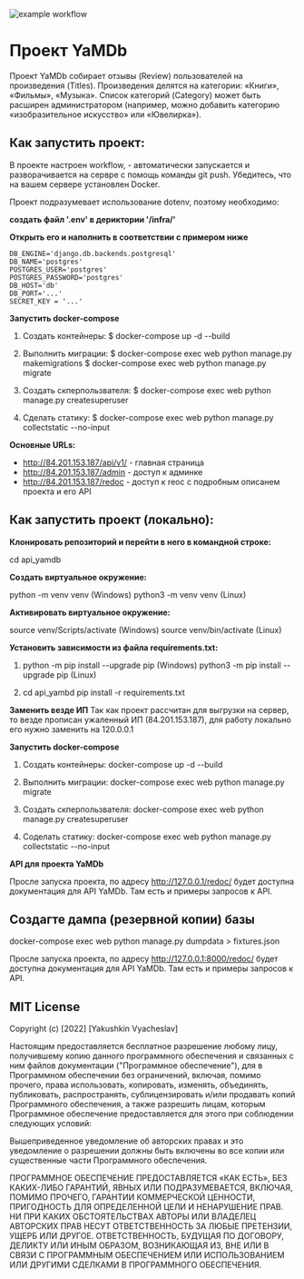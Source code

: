 ![example workflow](https://github.com/JaSlava/yamdb_final/actions/workflows/yamdb_workflow.yml/badge.svg)

# Проект YaMDb

Проект YaMDb собирает отзывы (Review) пользователей на произведения (Titles). Произведения делятся на категории: «Книги», «Фильмы», «Музыка». Список категорий (Category) может быть расширен администратором (например, можно добавить категорию «изобразительное искусство» или «Ювелирка»).

## Как запустить проект:

В проекте настроен workflow, - автоматически запускается и разворачивается на сервре с помощь команды git push. Убедитесь, что на вашем сервере установлен Docker.

Проект подразумевает использование dotenv, поэтому необходимо:

**создать файл '.env' в дериктории '/infra/'**

**Открыть его и наполнить в соответствии с примером ниже**

```
DB_ENGINE='django.db.backends.postgresql'
DB_NAME='postgres'
POSTGRES_USER='postgres'
POSTGRES_PASSWORD='postgres'
DB_HOST='db' 
DB_PORT='...' 
SECRET_KEY = '...'
```

**Запустить docker-compose**

1. Создать контейнеры:
$ docker-compose up -d --build

2. Выполнить миграции:
$ docker-compose exec web python manage.py makemigrations
$ docker-compose exec web python manage.py migrate

3. Создать скперпользвателя:
$ docker-compose exec web python manage.py createsuperuser

4. Сделать статику:
$ docker-compose exec web python manage.py collectstatic --no-input


**Основные URLs:**
- http://84.201.153.187/api/v1/ - главная страница
- http://84.201.153.187/admin - доступ к админке
- http://84.201.153.187/redoc - доступ к reoc с подробным описанем проекта и его API

## Как запустить проект (локально):

**Клонировать репозиторий и перейти в него в командной строке:**

cd api_yamdb

**Cоздать виртуальное окружение:**

python -m venv venv (Windows)
python3 -m venv venv (Linux)

**Активировать виртуальное окружение:**

source venv/Scripts/activate (Windows)
source venv/bin/activate (Linux)

**Установить зависимости из файла requirements.txt:**

1) python -m pip install --upgrade pip (Windows)
   python3 -m pip install --upgrade pip (Linux)
   
2) cd api_yambd
   pip install -r requirements.txt

**Заменить везде ИП**
Так как проект рассчитан для выгрузки на сервер, то везде прописан ужаленный ИП (84.201.153.187), для работу локально его нужно заменить на 120.0.0.1

**Запустить docker-compose**

1. Создать контейнеры:
   docker-compose up -d --build

2. Выполнить миграции:
   docker-compose exec web python manage.py migrate

3. Создать скперпользвателя:
   docker-compose exec web python manage.py createsuperuser

4. Соделать статику:
   docker-compose exec web python manage.py collectstatic --no-input

**API для проекта YaMDb**

Просле запуска проекта, по адресу http://127.0.0.1/redoc/ будет доступна документация для API YaMDb. Там есть и примеры запросов к API.

## Создагте дампа (резервной копии) базы

docker-compose exec web python manage.py dumpdata > fixtures.json

Просле запуска проекта, по адресу http://127.0.0.1:8000/redoc/ будет доступна документация для API YaMDb. Там есть и примеры запросов к API.
## MIT License

Copyright (c) [2022] [Yakushkin Vyacheslav]

Настоящим предоставляется бесплатное разрешение любому лицу, получившему копию
данного программного обеспечения и связанных с ним файлов документации ("Программное обеспечение"), для
в Программном обеспечении без ограничений, включая, помимо прочего, права
использовать, копировать, изменять, объединять, публиковать, распространять, сублицензировать и/или продавать
копий Программного обеспечения, а также разрешить лицам, которым Программное обеспечение
предоставляется для этого при соблюдении следующих условий:

Вышеприведенное уведомление об авторских правах и это уведомление о разрешении должны быть включены во все
копии или существенные части Программного обеспечения.

ПРОГРАММНОЕ ОБЕСПЕЧЕНИЕ ПРЕДОСТАВЛЯЕТСЯ «КАК ЕСТЬ», БЕЗ КАКИХ-ЛИБО ГАРАНТИЙ, ЯВНЫХ ИЛИ
ПОДРАЗУМЕВАЕТСЯ, ВКЛЮЧАЯ, ПОМИМО ПРОЧЕГО, ГАРАНТИИ КОММЕРЧЕСКОЙ ЦЕННОСТИ,
ПРИГОДНОСТЬ ДЛЯ ОПРЕДЕЛЕННОЙ ЦЕЛИ И НЕНАРУШЕНИЕ ПРАВ. НИ ПРИ КАКИХ ОБСТОЯТЕЛЬСТВАХ
АВТОРЫ ИЛИ ВЛАДЕЛЕЦ АВТОРСКИХ ПРАВ НЕСУТ ОТВЕТСТВЕННОСТЬ ЗА ЛЮБЫЕ ПРЕТЕНЗИИ, УЩЕРБ ИЛИ ДРУГОЕ.
ОТВЕТСТВЕННОСТЬ, БУДУЩАЯ ПО ​​ДОГОВОРУ, ДЕЛИКТУ ИЛИ ИНЫМ ОБРАЗОМ, ВОЗНИКАЮЩАЯ ИЗ,
ВНЕ ИЛИ В СВЯЗИ С ПРОГРАММНЫМ ОБЕСПЕЧЕНИЕМ ИЛИ ИСПОЛЬЗОВАНИЕМ ИЛИ ДРУГИМИ СДЕЛКАМИ В
ПРОГРАММНОГО ОБЕСПЕЧЕНИЯ.
